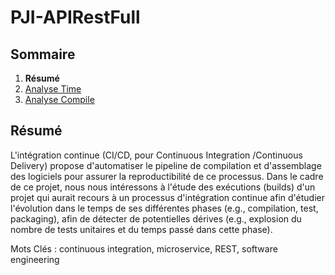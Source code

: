 # PJI-APIRestFull

## Sommaire

1. **Résumé**
2. [Analyse Time](https://github.com/leofrere/PJI-APIRestFull/blob/master/doc/AnalyseTime.md)
3. [Analyse Compile](https://github.com/leofrere/PJI-APIRestFull/blob/master/doc/AnalyseCompile.md)

## Résumé

L'intégration continue (CI/CD, pour Continuous Integration /Continuous Delivery) propose d'automatiser le pipeline de compilation et d'assemblage des logiciels pour assurer la reproductibilité de ce processus. Dans le cadre de ce projet, nous nous intéressons à l'étude des exécutions (builds) d'un projet qui aurait recours à un processus d'intégration continue afin d'étudier l'évolution dans le temps de ses différentes phases (e.g., compilation, test, packaging), afin de détecter de potentielles dérives (e.g., explosion du nombre de tests unitaires et du temps passé dans cette phase).

Mots Clés : continuous integration, microservice, REST, software engineering
